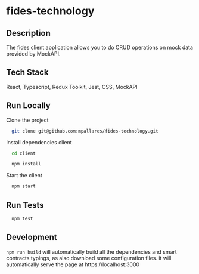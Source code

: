 # fides-technology
## Description
The fides client application allows you to do CRUD operations on mock data provided by MockAPI.
## Tech Stack
React, Typescript, Redux Toolkit, Jest, CSS, MockAPI

## Run Locally

Clone the project

```bash
  git clone git@github.com:mpallares/fides-technology.git
```

Install dependencies client

```bash
  cd client
```

```bash
  npm install
```

Start the client

```bash
  npm start
```

## Run Tests
```bash
  npm test
```

## Development
`npm run build` will automatically build all the dependencies and smart contracts typings, as also download some configuration files.
it will automatically serve the page at https://localhost:3000

